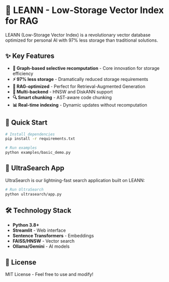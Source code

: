 # 🚀 LEANN - Low-Storage Vector Index for RAG

LEANN (Low-Storage Vector Index) is a revolutionary vector database optimized for personal AI with 97% less storage than traditional solutions.

## ✨ Key Features

- **🔧 Graph-based selective recomputation** - Core innovation for storage efficiency
- **⚡ 97% less storage** - Dramatically reduced storage requirements
- **🧠 RAG-optimized** - Perfect for Retrieval-Augmented Generation
- **📁 Multi-backend** - HNSW and DiskANN support
- **🔍 Smart chunking** - AST-aware code chunking
- **📊 Real-time indexing** - Dynamic updates without recomputation

## 🚀 Quick Start

```bash
# Install dependencies
pip install -r requirements.txt

# Run examples
python examples/basic_demo.py
```

## 📱 UltraSearch App

UltraSearch is our lightning-fast search application built on LEANN:

```bash
# Run UltraSearch
python ultrasearch/app.py
```

## 🛠️ Technology Stack

- **Python 3.8+**
- **Streamlit** - Web interface
- **Sentence Transformers** - Embeddings
- **FAISS/HNSW** - Vector search
- **Ollama/Gemini** - AI models

## 📄 License

MIT License - Feel free to use and modify!